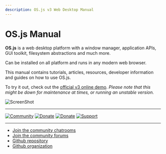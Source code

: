 ```yaml
---
description: OS.js v3 Web Desktop Manual
---
```


# OS.js Manual

**OS.js** is a web desktop platform with a window manager, application APIs, GUI toolkit, filesystem abstractions and much more.

Can be installed on all platform and runs in any modern web browser.

This manual contains tutorials, articles, resources, developer information and guides on how to use OS.js.

To try it out, check out the [official v3 online demo](https://demo.os-js.org/v3/). *Please note that this might be down for maintenance at times, or running an unstable version.*

![ScreenShot](https://www.os-js.org/screenshot.png)


---

[![Community](https://img.shields.io/badge/join-community-green.svg)](https://community.os-js.org/)
[![Donate](https://img.shields.io/badge/liberapay-donate-yellowgreen.svg)](https://liberapay.com/os-js/)
[![Donate](https://img.shields.io/badge/paypal-donate-yellow.svg)](https://www.paypal.com/cgi-bin/webscr?cmd=_donations&business=andersevenrud%40gmail%2ecom&lc=NO&currency_code=USD&bn=PP%2dDonationsBF%3abtn_donate_SM%2egif%3aNonHosted)
[![Support](https://img.shields.io/badge/patreon-support-orange.svg)](https://www.patreon.com/user?u=2978551&ty=h&u=2978551)

---

* [Join the community chatrooms](https://gitter.im/os-js/OS.js)
* [Join the community forums](https://community.os-js.org/)
* [Github repository](https://github.com/os-js/OS.js/tree/v3/)
* [Github organization](https://github.com/os-js)
